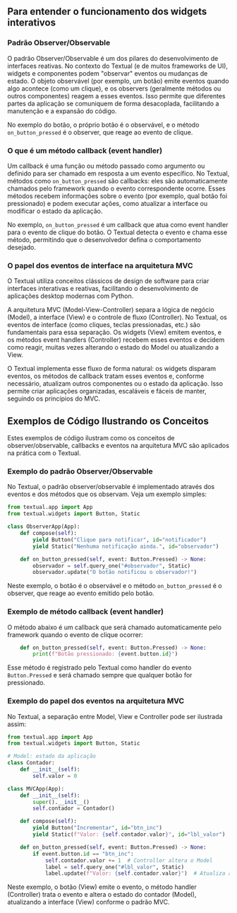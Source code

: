 ## Para entender o funcionamento dos widgets interativos

### Padrão Observer/Observable

O padrão Observer/Observable é um dos pilares do desenvolvimento de interfaces reativas. No contexto do Textual (e de muitos frameworks de UI), widgets e componentes podem "observar" eventos ou mudanças de estado. O objeto observável (por exemplo, um botão) emite eventos quando algo acontece (como um clique), e os observers (geralmente métodos ou outros componentes) reagem a esses eventos. Isso permite que diferentes partes da aplicação se comuniquem de forma desacoplada, facilitando a manutenção e a expansão do código.

No exemplo do botão, o próprio botão é o observável, e o método `on_button_pressed` é o observer, que reage ao evento de clique.

### O que é um método callback (event handler)

Um callback é uma função ou método passado como argumento ou definido para ser chamado em resposta a um evento específico. No Textual, métodos como `on_button_pressed` são callbacks: eles são automaticamente chamados pelo framework quando o evento correspondente ocorre. Esses métodos recebem informações sobre o evento (por exemplo, qual botão foi pressionado) e podem executar ações, como atualizar a interface ou modificar o estado da aplicação.

No exemplo, `on_button_pressed` é um callback que atua como event handler para o evento de clique do botão. O Textual detecta o evento e chama esse método, permitindo que o desenvolvedor defina o comportamento desejado.

### O papel dos eventos de interface na arquitetura MVC

O Textual utiliza conceitos clássicos de design de software para criar interfaces interativas e reativas, facilitando o desenvolvimento de aplicações desktop modernas com Python.

A arquitetura MVC (Model-View-Controller) separa a lógica de negócio (Model), a interface (View) e o controle de fluxo (Controller). No Textual, os eventos de interface (como cliques, teclas pressionadas, etc.) são fundamentais para essa separação. Os widgets (View) emitem eventos, e os métodos event handlers (Controller) recebem esses eventos e decidem como reagir, muitas vezes alterando o estado do Model ou atualizando a View.

O Textual implementa esse fluxo de forma natural: os widgets disparam eventos, os métodos de callback tratam esses eventos e, conforme necessário, atualizam outros componentes ou o estado da aplicação. Isso permite criar aplicações organizadas, escaláveis e fáceis de manter, seguindo os princípios do MVC.


## Exemplos de Código Ilustrando os Conceitos

Estes exemplos de código ilustram como os conceitos de observer/observable, callbacks e eventos na arquitetura MVC são aplicados na prática com o Textual.

### Exemplo do padrão Observer/Observable

No Textual, o padrão observer/observable é implementado através dos eventos e dos métodos que os observam. Veja um exemplo simples:

```python
from textual.app import App
from textual.widgets import Button, Static

class ObserverApp(App):
    def compose(self):
        yield Button("Clique para notificar", id="notificador")
        yield Static("Nenhuma notificação ainda.", id="observador")

    def on_button_pressed(self, event: Button.Pressed) -> None:
        observador = self.query_one("#observador", Static)
        observador.update("O botão notificou o observador!")
```

Neste exemplo, o botão é o observável e o método `on_button_pressed` é o observer, que reage ao evento emitido pelo botão.

### Exemplo de método callback (event handler)

O método abaixo é um callback que será chamado automaticamente pelo framework quando o evento de clique ocorrer:

```python
    def on_button_pressed(self, event: Button.Pressed) -> None:
        print(f"Botão pressionado: {event.button.id}")
```

Esse método é registrado pelo Textual como handler do evento `Button.Pressed` e será chamado sempre que qualquer botão for pressionado.

### Exemplo do papel dos eventos na arquitetura MVC

No Textual, a separação entre Model, View e Controller pode ser ilustrada assim:

```python
from textual.app import App
from textual.widgets import Button, Static

# Model: estado da aplicação
class Contador:
    def __init__(self):
        self.valor = 0

class MVCApp(App):
    def __init__(self):
        super().__init__()
        self.contador = Contador()

    def compose(self):
        yield Button("Incrementar", id="btn_inc")
        yield Static(f"Valor: {self.contador.valor}", id="lbl_valor")

    def on_button_pressed(self, event: Button.Pressed) -> None:
        if event.button.id == "btn_inc":
            self.contador.valor += 1  # Controller altera o Model
            label = self.query_one("#lbl_valor", Static)
            label.update(f"Valor: {self.contador.valor}")  # Atualiza a View
```

Neste exemplo, o botão (View) emite o evento, o método handler (Controller) trata o evento e altera o estado do contador (Model), atualizando a interface (View) conforme o padrão MVC.

